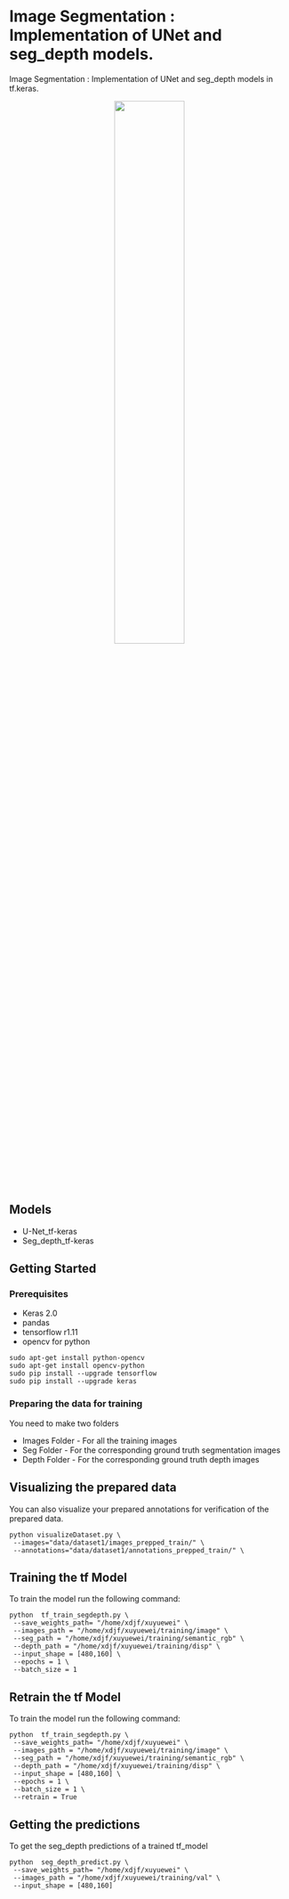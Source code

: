 # Image Segmentation : Implementation of UNet and seg_depth models.

Image Segmentation : Implementation of UNet and seg_depth models in tf.keras.


<p align="center">
  <img src="https://raw.githubusercontent.com/sunshineatnoon/Paper-Collection/master/images/FCN1.png" width="50%" >
</p>


## Models 

* U-Net_tf-keras
* Seg_depth_tf-keras

## Getting Started

### Prerequisites

* Keras 2.0
* pandas
* tensorflow r1.11
* opencv for python

```shell
sudo apt-get install python-opencv
sudo apt-get install opencv-python
sudo pip install --upgrade tensorflow
sudo pip install --upgrade keras
```

### Preparing the data for training

You need to make two folders

*  Images Folder - For all the training images 
* Seg Folder - For the corresponding ground truth segmentation images
* Depth Folder - For the corresponding ground truth depth images


## Visualizing the prepared data

You can also visualize your prepared annotations for verification of the prepared data.

```shell
python visualizeDataset.py \
 --images="data/dataset1/images_prepped_train/" \
 --annotations="data/dataset1/annotations_prepped_train/" \

```

## Training the tf Model

To train the model run the following command:

```shell
python  tf_train_segdepth.py \
 --save_weights_path= "/home/xdjf/xuyuewei" \
 --images_path = "/home/xdjf/xuyuewei/training/image" \
 --seg_path = "/home/xdjf/xuyuewei/training/semantic_rgb" \
 --depth_path = "/home/xdjf/xuyuewei/training/disp" \
 --input_shape = [480,160] \
 --epochs = 1 \
 --batch_size = 1
```

## Retrain the tf Model

To train the model run the following command:

```shell
python  tf_train_segdepth.py \
 --save_weights_path= "/home/xdjf/xuyuewei" \
 --images_path = "/home/xdjf/xuyuewei/training/image" \
 --seg_path = "/home/xdjf/xuyuewei/training/semantic_rgb" \
 --depth_path = "/home/xdjf/xuyuewei/training/disp" \
 --input_shape = [480,160] \
 --epochs = 1 \
 --batch_size = 1 \
 --retrain = True
```

## Getting the predictions

To get the seg_depth predictions of a trained tf_model

```shell
python  seg_depth_predict.py \
 --save_weights_path= "/home/xdjf/xuyuewei" \
 --images_path = "/home/xdjf/xuyuewei/training/val" \
 --input_shape = [480,160]
```


